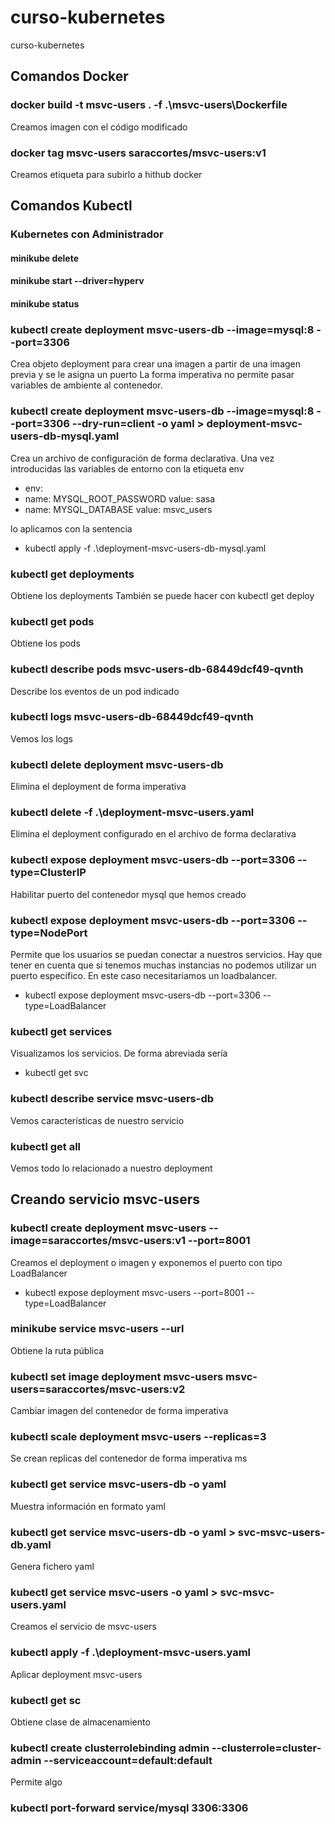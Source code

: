 # curso-kubernetes
curso-kubernetes

## Comandos Docker
### docker build -t msvc-users . -f .\msvc-users\Dockerfile
Creamos imagen con  el código modificado

### docker tag msvc-users saraccortes/msvc-users:v1
Creamos etiqueta para subirlo a hithub docker

## Comandos Kubectl
### Kubernetes con Administrador
#### minikube delete
#### minikube start --driver=hyperv
#### minikube status

### kubectl create deployment msvc-users-db --image=mysql:8 --port=3306
Crea objeto deployment para crear una imagen a partir de una imagen previa y se le asigna un puerto
La forma imperativa  no permite pasar variables de ambiente al contenedor.

### kubectl create deployment msvc-users-db --image=mysql:8 --port=3306 --dry-run=client -o yaml > deployment-msvc-users-db-mysql.yaml
Crea un archivo de configuración de forma declarativa. Una vez introducidas las variables de entorno con la  etiqueta  env
- env:
- name: MYSQL_ROOT_PASSWORD
value: sasa
- name: MYSQL_DATABASE
value: msvc_users

lo aplicamos con la sentencia 
- kubectl apply -f .\deployment-msvc-users-db-mysql.yaml

### kubectl get deployments
Obtiene los deployments
También se puede hacer con kubectl get deploy

### kubectl get pods
Obtiene los pods

### kubectl describe pods msvc-users-db-68449dcf49-qvnth
Describe los eventos de un pod indicado

### kubectl logs msvc-users-db-68449dcf49-qvnth
Vemos los logs

### kubectl delete deployment msvc-users-db
Elimina el deployment de forma imperativa

### kubectl delete -f .\deployment-msvc-users.yaml
Elimina el deployment configurado en el archivo de forma declarativa

### kubectl expose deployment msvc-users-db --port=3306 --type=ClusterIP
Habilitar puerto del contenedor mysql que hemos creado

### kubectl expose deployment msvc-users-db --port=3306 --type=NodePort
Permite que los usuarios se puedan conectar a nuestros servicios.
Hay que tener en cuenta que si tenemos muchas instancias no podemos utilizar un puerto específico. 
En este caso necesitariamos un loadbalancer.
- kubectl expose deployment msvc-users-db --port=3306 --type=LoadBalancer

### kubectl get services
Visualizamos los servicios.
De forma abreviada sería
- kubectl get svc

### kubectl describe service msvc-users-db
Vemos características de nuestro servicio

### kubectl get all
Vemos todo lo  relacionado  a nuestro deployment


## Creando servicio msvc-users
### kubectl create deployment msvc-users --image=saraccortes/msvc-users:v1 --port=8001
Creamos  el deployment o imagen y exponemos el puerto con tipo LoadBalancer
- kubectl expose deployment msvc-users --port=8001 --type=LoadBalancer

### minikube service msvc-users --url
Obtiene la ruta pública

### kubectl set image deployment msvc-users msvc-users=saraccortes/msvc-users:v2
Cambiar imagen del contenedor de forma imperativa

### kubectl scale deployment msvc-users --replicas=3
Se crean replicas del contenedor de forma imperativa
 ms
### kubectl get service msvc-users-db -o yaml
Muestra información en formato yaml

### kubectl get service msvc-users-db -o yaml > svc-msvc-users-db.yaml
Genera fichero yaml

### kubectl get service msvc-users -o yaml > svc-msvc-users.yaml
Creamos el servicio de msvc-users

### kubectl apply -f .\deployment-msvc-users.yaml
Aplicar deployment msvc-users

### kubectl get sc
Obtiene  clase de almacenamiento

### kubectl create clusterrolebinding admin --clusterrole=cluster-admin --serviceaccount=default:default
Permite algo 

### kubectl port-forward service/mysql 3306:3306
